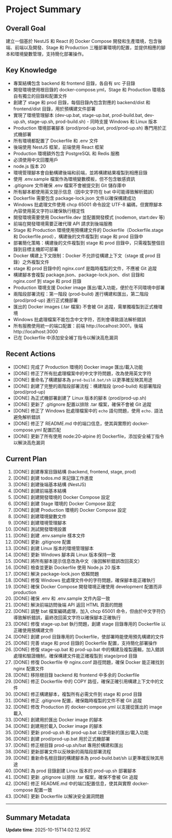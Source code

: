 # Project Summary

## Overall Goal
建立一個基於 NestJS 和 React 的 Docker Compose 開發和生產環境，包含後端、前端以及開發、Stage 和 Production 三種部署環境的配置，並提供相應的腳本和環境變數管理，支持簡化部署操作。

## Key Knowledge
- 專案結構包含 backend 和 frontend 目錄，各自有 src 子目錄
- 開發環境使用根目錄的 docker-compose.yml，Stage 和 Production 環境各自有獨立的目錄和配置文件
- 創建了 stage 和 prod 目錄，每個目錄內包含對應的 backend/dist 和 frontend/dist 目錄，用於預構建文件部署
- 實現了環境管理腳本 (dev-up.bat, stage-up.bat, prod-build.bat, dev-up.sh, stage-up.sh, prod-build.sh) - 同時支援 Windows 和 Linux 版本
- Production 環境部署腳本 (prod/prod-up.bat, prod/prod-up.sh) 專門用於正式機部署
- 所有環境都配置了 Dockerfile 和 .env 文件
- 後端使用 NestJS 框架，前端使用 React 框架
- Production 環境額外包含 PostgreSQL 和 Redis 服務
- 必須使用中文回覆用戶
- node.js 版本 20
- 環境管理腳本會自動構建後端和前端，並將構建結果複製到相應目錄
- 使用 .env.sample 檔案作為環境變數模板，但不包含敏感資訊
- .gitignore 文件確保 .env 檔案不會被提交到 Git 儲存庫中
- 所有腳本都使用英文提示信息（因中文字符在 bat 中可能導致解析錯誤）
- Dockerfile 需要包含 package-lock.json 文件以確保構建成功
- Windows 批處理文件使用 chcp 65001 命令設定 UTF-8 編碼，但實際腳本內容使用英文字符以確保執行穩定性
- 開發環境需要使用 Dockerfile.dev 並配置開發模式 (nodemon, start:dev 等)
- 前端在開發環境需要正確代理 API 請求到後端服務
- Stage 和 Production 環境使用預構建文件的 Dockerfile（Dockerfile.stage 和 Dockerfile.prod），構建後的文件複製到 stage 和 prod 目錄中
- 部署簡化策略：構建後的文件複製到 stage 和 prod 目錄中，只需複製整個目錄到目標主機即可部署
- Docker 構建上下文限制：Docker 不允許從構建上下文（stage 或 prod 目錄）之外複製文件
- stage 和 prod 目錄中的 nginx.conf 是臨時複製的文件，不應被 Git 追蹤
- 構建腳本會複製 package.json、package-lock.json、dist 目錄和 nginx.conf 到 stage 和 prod 目錄
- Production 環境支援 Docker image 匯出/載入功能，便於在不同環境中部署
- 兩階段部署流程：第一階段 (prod-build) 進行構建和匯出，第二階段 (prod/prod-up) 進行正式機部署
- 匯出的 Docker images (.tar 檔案) 不會被 Git 追蹤，需單獨複製到正式機環境
- Windows 批處理檔案不能包含中文字符，否則會導致語法解析錯誤
- 所有服務使用統一的端口配置：前端 http://localhost:3001，後端 http://localhost:3000
- 已在 Dockerfile 中添加安全補丁指令以解決高危漏洞

## Recent Actions
- [DONE] 完成了 Production 環境的 Docker image 匯出/載入功能
- [DONE] 修正了所有批處理檔案中的中文字符問題，改為使用英文字符
- [DONE] 重命名了構建腳本為 `prod-build.bat/sh` 以更準確反映其用途
- [DONE] 創建了完整的兩階段部署流程：構建階段 (prod-build) 和部署階段 (prod/prod-up)
- [DONE] 為正式機部署創建了 Linux 版本的腳本 (prod/prod-up.sh)
- [DONE] 更新了 .gitignore 配置以排除 .tar 檔案，確保不會被 Git 追蹤
- [DONE] 修正了 Windows 批處理檔案中的 `echo` 語句問題，使用 `echo.` 語法避免解析錯誤
- [DONE] 修正了 README.md 中的端口信息，使其與實際的 docker-compose.yml 配置匹配
- [DONE] 更新了所有使用 node:20-alpine 的 Dockerfile，添加安全補丁指令以解決高危漏洞

## Current Plan
1. [DONE] 創建專案目錄結構 (backend, frontend, stage, prod)
2. [DONE] 創建 todos.md 來記錄工作進度
3. [DONE] 創建後端基本結構 (NestJS)
4. [DONE] 創建前端基本結構
5. [DONE] 創建開發環境的 Docker Compose 設定
6. [DONE] 創建 Stage 環境的 Docker Compose 設定
7. [DONE] 創建 Production 環境的 Docker Compose 設定
8. [DONE] 創建環境變數文件
9. [DONE] 創建環境管理腳本
10. [DONE] 測試開發環境設置
11. [DONE] 創建 .env.sample 樣本文件
12. [DONE] 更新 .gitignore 配置
13. [DONE] 創建 Linux 版本的環境管理腳本
14. [DONE] 更新 Windows 腳本與 Linux 版本保持一致
15. [DONE] 將所有腳本提示信息改為中文（後因解析錯誤改回英文）
16. [DONE] 檢查並更新 Dockerfile 使用 Node.js 20 版本
17. [DONE] 解決 package-lock.json 依賴問題
18. [DONE] 修復 Windows 批處理文件中的字符問題，確保腳本能正確執行
19. [DONE] 確保 Docker Compose 開發環境正確使用 development 配置而非 production
20. [DONE] 確保 .env 和 .env.sample 文件內容一致
21. [DONE] 解決前端訪問後端 API 返回 HTML 頁面的問題
22. [DONE] 調整 bat 檔案編碼處理，加入 chcp 65001 命令，但由於中文字符仍導致解析錯誤，最終改回英文字符以確保腳本正確執行
23. [DONE] 修復 stage-up.bat 執行問題，創建 stage 目錄專用的 Dockerfile 以正確使用預構建文件
24. [DONE] 創建 prod 目錄專用的 Dockerfile，使部署時能使用預先構建的文件
25. [DONE] 完善 stage 和 prod 目錄的 Dockerfile 配置，支持簡化部署操作
26. [DONE] 修復 stage-up.bat 和 prod-up.bat 中的構建及複製邏輯，加入錯誤處理和驗證機制，確保構建文件能正確複製到 stage/prod 目錄
27. [DONE] 修復 Dockerfile 中 nginx.conf 路徑問題，確保 Docker 能正確找到 nginx 配置文件
28. [DONE] 移除根目錄 backend 和 frontend 中多余的 Dockerfile
29. [DONE] 修正 Dockerfile 中的 COPY 路徑，確保正確引用構建上下文中的文件
30. [DONE] 修正構建腳本，複製所有必需文件到 stage 和 prod 目錄
31. [DONE] 修正 .gitignore 配置，確保臨時複製的文件不被 Git 追蹤
32. [DONE] 修改 Production 的 docker-compose.yml 以支援從匯出的 image 載入
33. [DONE] 創建用於匯出 Docker image 的腳本
34. [DONE] 創建用於載入 Docker image 的腳本
35. [DONE] 更新 prod-up.sh 和 prod-up.bat 以使用新的匯出/載入功能
36. [DONE] 創建 prod/prod-up.bat 用於正式機部署
37. [DONE] 修正根目錄 prod-up.sh/bat 專用於構建和匯出
38. [DONE] 更新部署文件以反映新的兩階段部署流程
39. [DONE] 重新命名根目錄的構建腳本為 prod-build.bat/sh 以更準確反映其用途
40. [DONE] 為 prod 目錄創建 Linux 版本的 prod-up.sh 部署腳本
41. [DONE] 更新 .gitignore 以排除 .tar 檔案，確保不會被 Git 追蹤
42. [DONE] 修正 README.md 中的端口配置信息，使其與實際 docker-compose 配置一致
43. [DONE] 更新 Dockerfile 以解決安全漏洞問題

---

## Summary Metadata
**Update time**: 2025-10-15T14:02:12.951Z 
